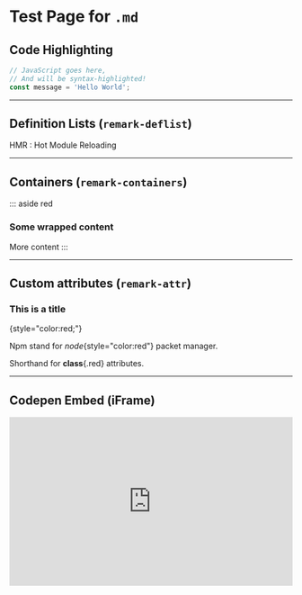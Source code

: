 # Test Page for `.md`
## Code Highlighting

```js
// JavaScript goes here,
// And will be syntax-highlighted!
const message = 'Hello World';
```

---

## Definition Lists (`remark-deflist`)

HMR
: Hot Module Reloading

---

## Containers (`remark-containers`)

::: aside red
### Some wrapped content
More content
:::

---

## Custom attributes (`remark-attr`)

### This is a title
{style="color:red;"}

Npm stand for *node*{style="color:red"} packet manager.

Shorthand for **class**{.red} attributes.

---

## Codepen Embed (iFrame)

<iframe height="300" style="width: 100%;" scrolling="no" title="CSS Toggle with Element.classList" src="https://codepen.io/browsertherapy/embed/jOWdRze?default-tab=html%2Cresult" frameborder="no" loading="lazy" allowtransparency="true" allowfullscreen="true">
  See the Pen <a href="https://codepen.io/browsertherapy/pen/jOWdRze">
  CSS Toggle with Element.classList</a> by Tony Grimes (<a href="https://codepen.io/browsertherapy">@browsertherapy</a>)
  on <a href="https://codepen.io">CodePen</a>.
</iframe>